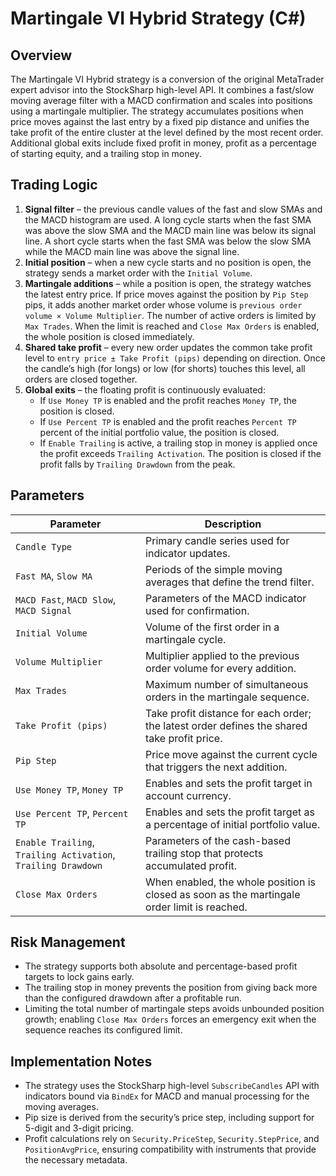 # Martingale VI Hybrid Strategy (C#)

## Overview
The Martingale VI Hybrid strategy is a conversion of the original MetaTrader expert advisor into the StockSharp high-level API. It combines a fast/slow moving average filter with a MACD confirmation and scales into positions using a martingale multiplier. The strategy accumulates positions when price moves against the last entry by a fixed pip distance and unifies the take profit of the entire cluster at the level defined by the most recent order. Additional global exits include fixed profit in money, profit as a percentage of starting equity, and a trailing stop in money.

## Trading Logic
1. **Signal filter** – the previous candle values of the fast and slow SMAs and the MACD histogram are used. A long cycle starts when the fast SMA was above the slow SMA and the MACD main line was below its signal line. A short cycle starts when the fast SMA was below the slow SMA while the MACD main line was above the signal line.
2. **Initial position** – when a new cycle starts and no position is open, the strategy sends a market order with the `Initial Volume`.
3. **Martingale additions** – while a position is open, the strategy watches the latest entry price. If price moves against the position by `Pip Step` pips, it adds another market order whose volume is `previous order volume × Volume Multiplier`. The number of active orders is limited by `Max Trades`. When the limit is reached and `Close Max Orders` is enabled, the whole position is closed immediately.
4. **Shared take profit** – every new order updates the common take profit level to `entry price ± Take Profit (pips)` depending on direction. Once the candle’s high (for longs) or low (for shorts) touches this level, all orders are closed together.
5. **Global exits** – the floating profit is continuously evaluated:
   - If `Use Money TP` is enabled and the profit reaches `Money TP`, the position is closed.
   - If `Use Percent TP` is enabled and the profit reaches `Percent TP` percent of the initial portfolio value, the position is closed.
   - If `Enable Trailing` is active, a trailing stop in money is applied once the profit exceeds `Trailing Activation`. The position is closed if the profit falls by `Trailing Drawdown` from the peak.

## Parameters
| Parameter | Description |
|-----------|-------------|
| `Candle Type` | Primary candle series used for indicator updates.
| `Fast MA`, `Slow MA` | Periods of the simple moving averages that define the trend filter.
| `MACD Fast`, `MACD Slow`, `MACD Signal` | Parameters of the MACD indicator used for confirmation.
| `Initial Volume` | Volume of the first order in a martingale cycle.
| `Volume Multiplier` | Multiplier applied to the previous order volume for every addition.
| `Max Trades` | Maximum number of simultaneous orders in the martingale sequence.
| `Take Profit (pips)` | Take profit distance for each order; the latest order defines the shared take profit price.
| `Pip Step` | Price move against the current cycle that triggers the next addition.
| `Use Money TP`, `Money TP` | Enables and sets the profit target in account currency.
| `Use Percent TP`, `Percent TP` | Enables and sets the profit target as a percentage of initial portfolio value.
| `Enable Trailing`, `Trailing Activation`, `Trailing Drawdown` | Parameters of the cash-based trailing stop that protects accumulated profit.
| `Close Max Orders` | When enabled, the whole position is closed as soon as the martingale order limit is reached.

## Risk Management
- The strategy supports both absolute and percentage-based profit targets to lock gains early.
- The trailing stop in money prevents the position from giving back more than the configured drawdown after a profitable run.
- Limiting the total number of martingale steps avoids unbounded position growth; enabling `Close Max Orders` forces an emergency exit when the sequence reaches its configured limit.

## Implementation Notes
- The strategy uses the StockSharp high-level `SubscribeCandles` API with indicators bound via `BindEx` for MACD and manual processing for the moving averages.
- Pip size is derived from the security’s price step, including support for 5-digit and 3-digit pricing.
- Profit calculations rely on `Security.PriceStep`, `Security.StepPrice`, and `PositionAvgPrice`, ensuring compatibility with instruments that provide the necessary metadata.
